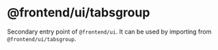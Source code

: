# @frontend/ui/tabsgroup

Secondary entry point of `@frontend/ui`. It can be used by importing from `@frontend/ui/tabsgroup`.

